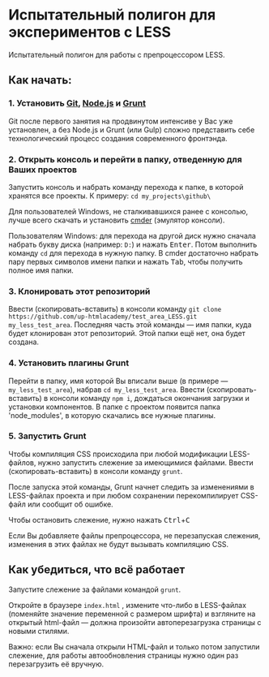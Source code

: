 # Испытательный полигон для экспериментов с LESS

Испытательный полигон для работы с препроцессором LESS.



## Как начать:

### 1. Установить [Git](http://git-scm.com/), [Node.js](http://nodejs.org/) и [Grunt](http://gruntjs.com/)

Git после первого занятия на продвинутом интенсиве у Вас уже установлен, а без Node.js и Grunt (или Gulp) сложно представить себе технологический процесс создания современного фронтэнда.



### 2. Открыть консоль и перейти в папку, отведенную для Ваших проектов

Запустить консоль и набрать команду перехода к папке, в которой хранятся все проекты. К примеру: `cd my_projects\github\`

Для пользователей Windows, не сталкивавшихся ранее с консолью, лучше всего скачать и установить [cmder](http://bliker.github.io/cmder/) (эмулятор консоли).

Пользователям Windows: для перехода на другой диск нужно сначала набрать букву диска (например: `D:`) и нажать <kbd>Enter</kbd>. Потом выполнить команду `cd` для перехода в нужную папку. В cmder достаточно набрать пару первых символов имени папки и нажать <kbd>Tab</kbd>, чтобы получить полное имя папки.



### 3. Клонировать этот репозиторий

Ввести (скопировать-вставить) в консоли  команду `git clone https://github.com/up-htmlacademy/test_area_LESS.git my_less_test_area`. Последняя часть этой команды — имя папки, куда будет клонирован этот репозиторий. Этой папки ещё нет, она будет создана.



### 4. Установить плагины Grunt

Перейти в папку, имя которой Вы вписали выше (в примере — `my_less_test_area`), набрав `cd my_less_test_area`. Ввести (скопировать-вставить) в консоли  команду `npm i`, дождаться окончания загрузки и установки компонентов. В папке с проектом появится папка 'node_modules', в которую скачались все нужные плагины.



### 5. Запустить Grunt

Чтобы компиляция CSS происходила при любой модификации LESS-файлов, нужно запустить слежение за имеющимися файлами. Ввести (скопировать-вставить) в консоли  команду `grunt`.

После запуска этой команды, Grunt начнет следить за изменениями в LESS-файлах проекта и при любом сохранении перекомпилирует CSS-файл или сообщит об ошибке.

Чтобы остановить слежение, нужно нажать <kbd>Ctrl</kbd>+<kbd>C</kbd>

Если Вы добавляете файлы препроцессора, не перезапуская слежения, изменения в этих файлах не будут вызывать компиляцию CSS.



## Как убедиться, что всё работает

Запустите слежение за файлами командой `grunt`.

Откройте в браузере `index.html` , измените что-либо в LESS-файлах (поменяйте значение переменной с размером шрифта) и взгляните на открытый html-файл — должна произойти автоперезагрузка страницы с новыми стилями.

Важно: если Вы сначала открыли HTML-файл и только потом запустили слежение, для работы автообновления страницы нужно один раз перезагрузить её вручную.
